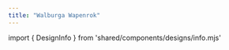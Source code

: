 ```yaml
---
title: "Walburga Wapenrok"
---
```


import { DesignInfo } from 'shared/components/designs/info.mjs'

<DesignInfo design='walburga' docs />

